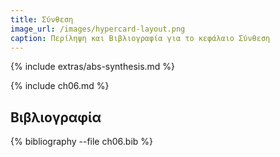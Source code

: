 ```yaml
---
title: Σύνθεση
image_url: /images/hypercard-layout.png
caption: Περίληψη και Βιβλιογραφία για το κεφάλαιο Σύνθεση
---
```


{% include extras/abs-synthesis.md %}

{% include ch06.md %}

## Βιβλιογραφία

{% bibliography --file ch06.bib %}
